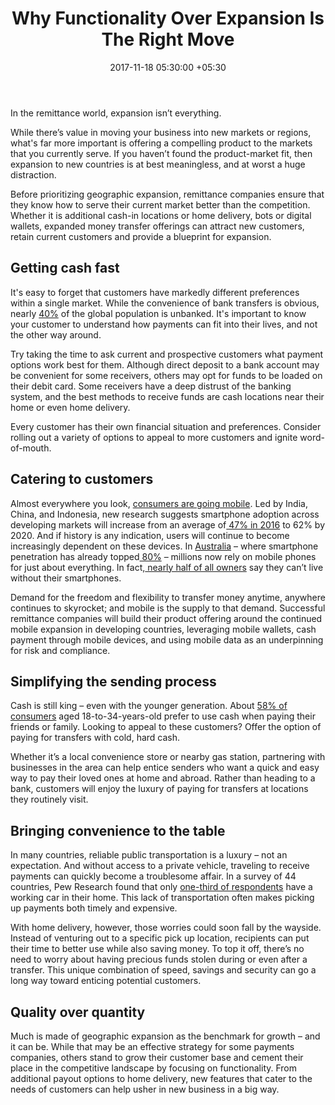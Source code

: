 ﻿---
title: Why Functionality Over Expansion Is The Right Move
date: 2017-11-18 05:30:00 +05:30
tags:
- Asia
- Europe
- insights
- US
Image: "/uploads/functionality.jpg"
Person: Josh Gordon-Blake
category:
- Remittance
- Fintech
- Insights
Markets:
- Asia
- Europe
- insights
- US
type: post
status: publish
layout: post
---

<p>In the remittance world, expansion isn’t everything.</p>
<p>While there’s value in moving your business into new markets or regions, what's far more important is offering a compelling product to the markets that you currently serve. If you haven’t found the product-market fit, then expansion to new countries is at best meaningless, and at worst a huge distraction.</p>
<p>Before prioritizing geographic expansion, remittance companies ensure that they know how to serve their current market better than the competition. Whether it is additional cash-in locations or home delivery, bots or digital wallets, expanded money transfer offerings can attract new customers, retain current customers and provide a blueprint for expansion.</p>
<h2>Getting cash fast</h2>
<p>It's easy to forget that customers have markedly different preferences within a single market. While the convenience of bank transfers is obvious, nearly <a href="https://www.worldpaymentsreport.com/">40%</a> of the global population is unbanked. It's important to know your customer to understand how payments can fit into their lives, and not the other way around.</p>
<p>Try taking the time to ask current and prospective customers what payment options work best for them. Although direct deposit to a bank account may be convenient for some receivers, others may opt for funds to be loaded on their debit card. Some receivers have a deep distrust of the banking system, and the best methods to receive funds are cash locations near their home or even home delivery.</p>
<p>Every customer has their own financial situation and preferences. Consider rolling out a variety of options to appeal to more customers and ignite word-of-mouth.</p>
<h2>Catering to customers</h2>
<p>Almost everywhere you look, <a href="https://letstalkpayments.com/we-live-in-a-mobile-first-world/">consumers are going mobile</a>. Led by India, China, and Indonesia, new research suggests smartphone adoption across developing markets will increase from an average of<a href="https://www.gsmaintelligence.com/research/2017/02/smartphones-now-account-for-half-the-worlds-mobile-connections%20%20/600/"> 47% in 2016</a> to 62% by 2020. And if history is any indication, users will continue to become increasingly dependent on these devices. In <a href="https://letstalkpayments.com/australia-one-of-the-fastest-growing-fintech-markets/">Australia</a> – where smartphone penetration has already topped<a href="http://landing.deloitte.com.au/rs/761-IBL-328/images/tmt-mobile-consumer-2016-final-report-101116.pdf"> 80%</a> – millions now rely on mobile phones for just about everything. In fact,<a href="http://www.roymorgan.com/findings/6857-smartphone-owners-who-cannot-live-without-them-australia-march-2016-201606200903"> nearly half of all owners</a> say they can’t live without their smartphones.</p>
<p>Demand for the freedom and flexibility to transfer money anytime, anywhere continues to skyrocket; and mobile is the supply to that demand. Successful remittance companies will build their product offering around the continued mobile expansion in developing countries, leveraging mobile wallets, cash payment through mobile devices, and using mobile data as an underpinning for risk and compliance.</p>
<h2>Simplifying the sending process</h2>
<p>Cash is still king – even with the younger generation. About <a href="https://www.gobankingrates.com/net-worth/millennials-still-prefer-paid-cash/">58% of consumers</a> aged 18-to-34-years-old prefer to use cash when paying their friends or family. Looking to appeal to these customers? Offer the option of paying for transfers with cold, hard cash.</p>
<p>Whether it’s a local convenience store or nearby gas station, partnering with businesses in the area can help entice senders who want a quick and easy way to pay their loved ones at home and abroad. Rather than heading to a bank, customers will enjoy the luxury of paying for transfers at locations they routinely visit.</p>
<h2>Bringing convenience to the table</h2>
<p>In many countries, reliable public transportation is a luxury – not an expectation. And without access to a private vehicle, traveling to receive payments can quickly become a troublesome affair. In a survey of 44 countries, Pew Research found that only <a href="http://www.pewresearch.org/fact-tank/2015/04/16/car-bike-or-motorcycle-depends-on-where-you-live/">one-third of respondents</a> have a working car in their home. This lack of transportation often makes picking up payments both timely and expensive.</p>
<p>With home delivery, however, those worries could soon fall by the wayside. Instead of venturing out to a specific pick up location, recipients can put their time to better use while also saving money. To top it off, there’s no need to worry about having precious funds stolen during or even after a transfer. This unique combination of speed, savings and security can go a long way toward enticing potential customers.</p>
<h2>Quality over quantity</h2>
<p>Much is made of geographic expansion as the benchmark for growth – and it can be. While that may be an effective strategy for some payments companies, others stand to grow their customer base and cement their place in the competitive landscape by focusing on functionality. From additional payout options to home delivery, new features that cater to the needs of customers can help usher in new business in a big way.</p>
